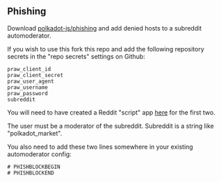 Phishing
--------

Download [polkadot-js/phishing](https://github.com/polkadot-js/phishing) and add denied hosts to a subreddit automoderator.

If you wish to use this fork this repo and add the following repository secrets in the "repo secrets" settings on Github:

```
praw_client_id
praw_client_secret
praw_user_agent
praw_username
praw_password
subreddit
```

You will need to have created a Reddit "script" app [here](https://old.reddit.com/prefs/apps/) for the first two.

The user must be a moderator of the subreddit. Subreddit is a string like "polkadot_market".

You also need to add these two lines somewhere in your existing automoderator config:

```
# PHISHBLOCKBEGIN
# PHISHBLOCKEND
```

